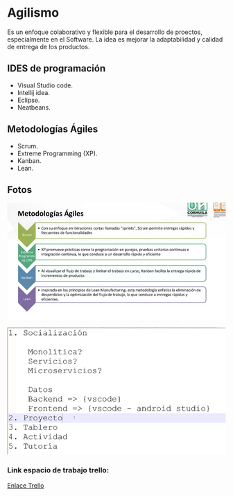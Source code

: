 # Agilismo 
Es un enfoque colaborativo y flexible para el desarrollo de proectos, especialmente en el Software. La idea es mejorar la adaptabilidad y calidad de entrega de los productos.

## IDES de programación

- Visual Studio code.
- Intellij idea.
- Eclipse.
- Neatbeans.

## Metodologías Ágiles

- Scrum.
- Extreme Programming (XP).
- Kanban.
- Lean.

## Fotos
![Metodologías ágiles](img/Metodologias_agiles.png)

![orden](img/orden.png)

### Link espacio de trabajo trello: 
[Enlace Trello](https://trello.com/invite/b/67b490337309e8d18b829fed/ATTIfacd2b419dfbc1099f85a3360c194875569FE830/aplicacion-cafeteria)